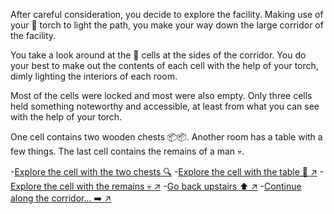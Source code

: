 After careful consideration, you decide to explore the facility. Making use of your 🔦 torch to light the path, you make your way down the large corridor of the facility.

You take a look around at the 🏢 cells at the sides of the corridor. You do your best to make out the contents of each cell with the help of your torch, dimly lighting the interiors of each room.

Most of the cells were locked and most were also empty. Only three cells held something noteworthy and accessible, at least from what you can see with the help of your torch.

One cell contains two wooden chests 📦📦. Another room has a table with a few things. The last cell contains the remains of a man 💀.

-[Explore the cell with the two chests 🔍](6-D.md)
-[Explore the cell with the table 🔄 ↗](6-E.md)
-[Explore the cell with the remains 💀 ↗](6-F.md)
-[Go back upstairs ⬆️ ↗](6-B.md)
-[Continue along the corridor... ➡️ ↗](../4/0.md)





